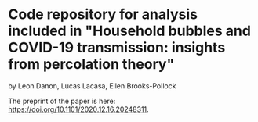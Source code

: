 
# Code repository for analysis included in "Household bubbles and COVID-19 transmission: insights from percolation theory"

by Leon Danon,  Lucas Lacasa, Ellen Brooks-Pollock

The preprint of the paper is here: https://doi.org/10.1101/2020.12.16.20248311. 
